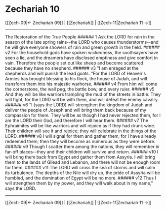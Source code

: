 # Zechariah 10

[[Zech-09|← Zechariah 09]] | [[Zechariah]] | [[Zech-11|Zechariah 11 →]]
***

The Restoration of the True People ###### 1 Ask the LORD for rain in the season of the late spring rains--the LORD who causes thunderstorms--and he will give everyone showers of rain and green growth in the field. ###### v2 For the household gods have spoken wickedness, the soothsayers have seen a lie, and the dreamers have disclosed emptiness and give comfort in vain. Therefore the people set out like sheep and become scattered because they have no shepherd. ###### v3 "I am enraged at the shepherds and will punish the lead goats. "For the LORD of Heaven's Armies has brought blessing to his flock, the house of Judah, and will transform them into his majestic warhorse. ###### v4 From him will come the cornerstone, the wall peg, the battle bow, and every ruler. ###### v5 And they will be like warriors trampling the mud of the streets in battle. They will fight, for the LORD will be with them, and will defeat the enemy cavalry. ###### v6 "I (says the LORD) will strengthen the kingdom of Judah and deliver the people of Joseph and will bring them back because of my compassion for them. They will be as though I had never rejected them, for I am the LORD their God, and therefore I will hear them. ###### v7 The Ephraimites will be like warriors and will rejoice as if they had drunk wine. Their children will see it and rejoice; they will celebrate in the things of the LORD. ###### v8 I will signal for them and gather them, for I have already redeemed them; then they will become as numerous as they were before. ###### v9 Though I scatter them among the nations, they will remember in far-off places--they and their children will survive and return. ###### v10 I will bring them back from Egypt and gather them from Assyria. I will bring them to the lands of Gilead and Lebanon, and there will not be enough room for them. ###### v11 The LORD will cross the sea of storms and will calm its turbulence. The depths of the Nile will dry up, the pride of Assyria will be humbled, and the domination of Egypt will be no more. ###### v12 Thus I will strengthen them by my power, and they will walk about in my name," says the LORD.

***
[[Zech-09|← Zechariah 09]] | [[Zechariah]] | [[Zech-11|Zechariah 11 →]]
